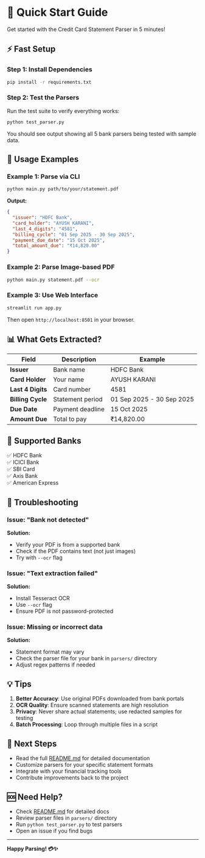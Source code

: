 # 🚀 Quick Start Guide

Get started with the Credit Card Statement Parser in 5 minutes!

## ⚡ Fast Setup

### Step 1: Install Dependencies

```bash
pip install -r requirements.txt
```

### Step 2: Test the Parsers

Run the test suite to verify everything works:

```bash
python test_parser.py
```

You should see output showing all 5 bank parsers being tested with sample data.

## 🎯 Usage Examples

### Example 1: Parse via CLI

```bash
python main.py path/to/your/statement.pdf
```

**Output:**
```json
{
  "issuer": "HDFC Bank",
  "card_holder": "AYUSH KARANI",
  "last_4_digits": "4581",
  "billing_cycle": "01 Sep 2025 - 30 Sep 2025",
  "payment_due_date": "15 Oct 2025",
  "total_amount_due": "₹14,820.00"
}
```

### Example 2: Parse Image-based PDF

```bash
python main.py statement.pdf --ocr
```

### Example 3: Use Web Interface

```bash
streamlit run app.py
```

Then open `http://localhost:8501` in your browser.

## 📊 What Gets Extracted?

| Field | Description | Example |
|-------|-------------|---------|
| **Issuer** | Bank name | HDFC Bank |
| **Card Holder** | Your name | AYUSH KARANI |
| **Last 4 Digits** | Card number | 4581 |
| **Billing Cycle** | Statement period | 01 Sep 2025 - 30 Sep 2025 |
| **Due Date** | Payment deadline | 15 Oct 2025 |
| **Amount Due** | Total to pay | ₹14,820.00 |

## 🏦 Supported Banks

✅ HDFC Bank  
✅ ICICI Bank  
✅ SBI Card  
✅ Axis Bank  
✅ American Express  

## 🔧 Troubleshooting

### Issue: "Bank not detected"

**Solution:** 
- Verify your PDF is from a supported bank
- Check if the PDF contains text (not just images)
- Try with `--ocr` flag

### Issue: "Text extraction failed"

**Solution:**
- Install Tesseract OCR
- Use `--ocr` flag
- Ensure PDF is not password-protected

### Issue: Missing or incorrect data

**Solution:**
- Statement format may vary
- Check the parser file for your bank in `parsers/` directory
- Adjust regex patterns if needed

## 💡 Tips

1. **Better Accuracy**: Use original PDFs downloaded from bank portals
2. **OCR Quality**: Ensure scanned statements are high resolution
3. **Privacy**: Never share actual statements; use redacted samples for testing
4. **Batch Processing**: Loop through multiple files in a script

## 📝 Next Steps

- Read the full [README.md](README.md) for detailed documentation
- Customize parsers for your specific statement formats
- Integrate with your financial tracking tools
- Contribute improvements back to the project

## 🆘 Need Help?

- Check [README.md](README.md) for detailed docs
- Review parser files in `parsers/` directory
- Run `python test_parser.py` to test parsers
- Open an issue if you find bugs

---

**Happy Parsing! 💳✨**

